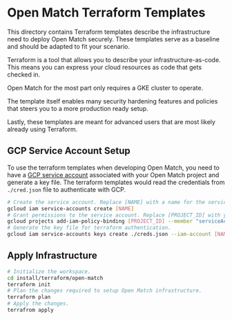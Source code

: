 # Open Match Terraform Templates

This directory contains Terraform templates describe the infrastructure need to
deploy Open Match securely. These templates serve as a baseline and should be
adapted to fit your scenario.

Terraform is a tool that allows you to describe your infrastructure-as-code.
This means you can express your cloud resources as code that gets checked in.

Open Match for the most part only requires a GKE cluster to operate.

The template itself enables many security hardening features and policies that
steers you to a more production ready setup.

Lastly, these templates are meant for advanced users that are most likely
already using Terraform.

## GCP Service Account Setup
To use the terraform templates when developing Open Match, you need to have a [GCP service account](https://cloud.google.com/docs/authentication/getting-started) associated with your Open Match project and generate a key file. The terraform templates would read the credentials from `./cred.json` file to authenticate with GCP.
```bash
# Create the service account. Replace [NAME] with a name for the service account.
gcloud iam service-accounts create [NAME]
# Grant permissions to the service account. Replace [PROJECT_ID] with your Open Match project ID.
gcloud projects add-iam-policy-binding [PROJECT_ID] --member "serviceAccount:[NAME]@[PROJECT_ID].iam.gserviceaccount.com" --role "roles/owner"
# Generate the key file for terraform authentication.
gcloud iam service-accounts keys create ./creds.json --iam-account [NAME]@[PROJECT_ID].iam.gserviceaccount.com
```

## Apply Infrastructure

```bash
# Initialize the workspace.
cd install/terraform/open-match
terraform init
# Plan the changes required to setup Open Match infrastructure.
terraform plan
# Apply the changes.
terrafrom apply
```
